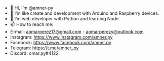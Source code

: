 - 👋 Hi, I’m @amner-py
- 👀 I’m like create and development with Arduino and Raspberry devices.
- 🌱 I’m web developer with Python and learning Node.
- 📫 How to reach me:
- E-mail:    aomarperez17@gmail.com - aomarperezy@outlook.com
- Instagram: https://www.instagram.com/amner.py
- Facebook:  https://www.facebook.com/amner.py
- Telegram:  https://t.me/amner_py
- Discord:   omar.py#4122
